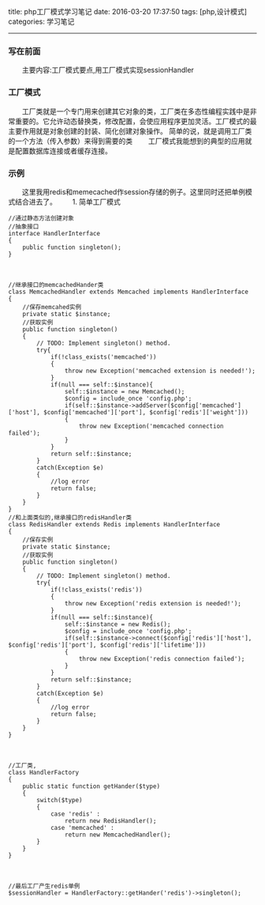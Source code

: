title: php工厂模式学习笔记
date: 2016-03-20 17:37:50
tags: [php,设计模式]
categories: 学习笔记

---
### 写在前面  
　　主要内容:工厂模式要点,用工厂模式实现sessionHandler  
### 工厂模式  
　　工厂类就是一个专门用来创建其它对象的类，工厂类在多态性编程实践中是非常重要的。它允许动态替换类，修改配置，会使应用程序更加灵活。工厂模式的最主要作用就是对象创建的封装、简化创建对象操作。 简单的说，就是调用工厂类的一个方法（传入参数）来得到需要的类
　　工厂模式我能想到的典型的应用就是配置数据库连接或者缓存连接。
### 示例  
　　这里我用redis和memecached作session存储的例子。这里同时还把单例模式结合进去了。
　　1. 简单工厂模式  

	//通过静态方法创建对象
	//抽象接口
	interface HandlerInterface
	{
    	public function singleton();	
	}
<br>

	//继承接口的memcachedHander类
	class MemcachedHandler extends Memcached implements HandlerInterface
	{
		//保存memcahed实例
	    private static $instance;
		//获取实例
	    public function singleton()
	    {
	        // TODO: Implement singleton() method.
	        try{
	            if(!class_exists('memcached'))
	            {
	                throw new Exception('memcached extension is needed!');
	            }
	            if(null === self::$instance){
	                self::$instance = new Memcached();
	                $config = include_once 'config.php';
	                if(self::$instance->addServer($config['memcached']['host'], $config['memcached']['port'], $config['redis']['weight']))
	                {
	                    throw new Exception('memcached connection failed');
	                }
	            }
	            return self::$instance;
	        }
	        catch(Exception $e)
	        {
	            //log error
	            return false;
	        }
	    }
	}
	//和上面类似的,继承接口的redisHandler类
	class RedisHandler extends Redis implements HandlerInterface
	{
		//保存实例
	    private static $instance;
		//获取实例
	    public function singleton()
	    {
	        // TODO: Implement singleton() method.
	        try{
	            if(!class_exists('redis'))
	            {
	                throw new Exception('redis extension is needed!');
	            }
	            if(null === self::$instance){
	                self::$instance = new Redis();
	                $config = include_once 'config.php';
	                if(self::$instance->connect($config['redis']['host'], $config['redis']['port'], $config['redis']['lifetime']))
	                {
	                    throw new Exception('redis connection failed');
	                }
	            }
	            return self::$instance;
	        }
	        catch(Exception $e)
	        {
	            //log error
	            return false;
	        }
	    }
	}
<br>

	//工厂类,
	class HandlerFactory
	{
	    public static function getHander($type)
	    {
	        switch($type)
	        {
	            case 'redis' :
	                return new RedisHandler();
	            case 'memcached' :
	                return new MemcachedHandler();
	        }
	    }
	}
<br>

	//最后工厂产生redis单例
	$sessionHandler = HandlerFactory::getHander('redis')->singleton();
　　